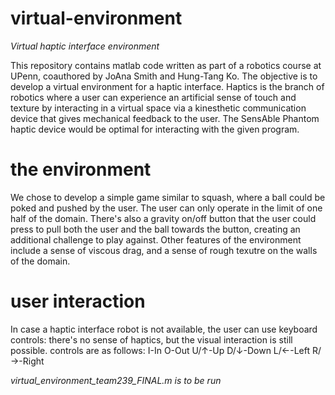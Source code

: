 # virtual-environment
*Virtual haptic interface environment*

This repository contains matlab code written as part of a robotics course at UPenn, coauthored by JoAna Smith and Hung-Tang Ko. The objective is to develop a virtual environment for a haptic interface. Haptics is the branch of robotics where a user can experience an artificial sense of touch and texture by interacting in a virtual space via a kinesthetic communication device that gives mechanical feedback to the user. The SensAble Phantom haptic device would be optimal for interacting with the given program.

# the environment
We chose to develop a simple game similar to squash, where a ball could be poked and pushed by the user. The user can only operate in the limit of one half of the domain. There's also a gravity on/off button that the user could press to pull both the user and the ball towards the button, creating an additional challenge to play against. Other features of the environment include a sense of viscous drag, and a sense of rough texutre on the walls of the domain.

# user interaction
In case a haptic interface robot is not available, the user can use keyboard controls: there's no sense of haptics, but the visual interaction is still possible. controls are as follows:
I-In
O-Out
U/↑-Up
D/↓-Down
L/←-Left
R/→-Right

*virtual_environment_team239_FINAL.m is to be run*

